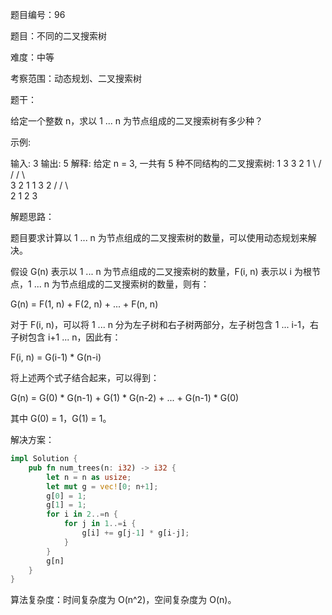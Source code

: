 题目编号：96

题目：不同的二叉搜索树

难度：中等

考察范围：动态规划、二叉搜索树

题干：

给定一个整数 n，求以 1 ... n 为节点组成的二叉搜索树有多少种？

示例:

输入: 3
输出: 5
解释:
给定 n = 3, 一共有 5 种不同结构的二叉搜索树:
   1         3     3      2      1
    \       /     /      / \      \
     3     2     1      1   3      2
    /     /       \                 \
   2     1         2                 3

解题思路：

题目要求计算以 1 ... n 为节点组成的二叉搜索树的数量，可以使用动态规划来解决。

假设 G(n) 表示以 1 ... n 为节点组成的二叉搜索树的数量，F(i, n) 表示以 i 为根节点，1 ... n 为节点组成的二叉搜索树的数量，则有：

G(n) = F(1, n) + F(2, n) + ... + F(n, n)

对于 F(i, n)，可以将 1 ... n 分为左子树和右子树两部分，左子树包含 1 ... i-1，右子树包含 i+1 ... n，因此有：

F(i, n) = G(i-1) * G(n-i)

将上述两个式子结合起来，可以得到：

G(n) = G(0) * G(n-1) + G(1) * G(n-2) + ... + G(n-1) * G(0)

其中 G(0) = 1，G(1) = 1。

解决方案：

```rust
impl Solution {
    pub fn num_trees(n: i32) -> i32 {
        let n = n as usize;
        let mut g = vec![0; n+1];
        g[0] = 1;
        g[1] = 1;
        for i in 2..=n {
            for j in 1..=i {
                g[i] += g[j-1] * g[i-j];
            }
        }
        g[n]
    }
}
```

算法复杂度：时间复杂度为 O(n^2)，空间复杂度为 O(n)。